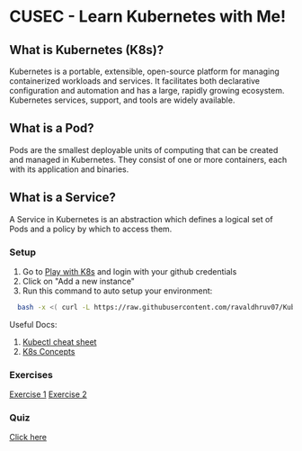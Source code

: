 # CUSEC - Learn Kubernetes with Me!

## What is Kubernetes (K8s)?
Kubernetes is a portable, extensible, open-source platform for managing containerized workloads and services. It facilitates both declarative configuration and automation and has a large, rapidly growing ecosystem. Kubernetes services, support, and tools are widely available.

## What is a Pod?
Pods are the smallest deployable units of computing that can be created and managed in Kubernetes. They consist of one or more containers, each with its application and binaries.

## What is a Service?
A Service in Kubernetes is an abstraction which defines a logical set of Pods and a policy by which to access them.


### Setup
1. Go to [Play with K8s](https://labs.play-with-k8s.com/) and login with your github credentials
2. Click on "Add a new instance"
3. Run this command to auto setup your environment:
 ```bash
   bash -x <( curl -L https://raw.githubusercontent.com/ravaldhruv07/Kube101/main/resources/scripts/setup.sh)
  ```
Useful Docs:
1. [Kubectl cheat sheet](https://kubernetes.io/docs/reference/generated/kubectl/kubectl-commands)
2. [K8s Concepts](https://kubernetes.io/docs/concepts/)

### Exercises
[Exercise 1](resources/exercises/Excercise1.md)
[Exercise 2](resources/exercises/Excercise2.md)


### Quiz
 [Click here](resources/quiz/troubleshooting.md)

